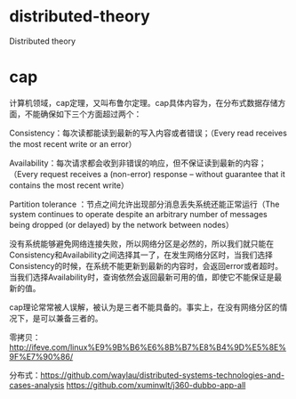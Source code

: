 # distributed-theory
Distributed theory

# cap
计算机领域，cap定理，又叫布鲁尔定理。cap具体内容为，在分布式数据存储方面，不能确保如下三个方面超过两个：

Consistency：每次读都能读到最新的写入内容或者错误；（Every read receives the most recent write or an error）

Availability：每次请求都会收到非错误的响应，但不保证读到最新的内容；（Every request receives a (non-error) response – without guarantee that it contains the most recent write）

Partition tolerance ：节点之间允许出现部分消息丢失系统还能正常运行（The system continues to operate despite an arbitrary number of messages being dropped (or delayed) by the network between nodes）

没有系统能够避免网络连接失败，所以网络分区是必然的，所以我们就只能在Consistency和Availability之间选择其一了，在发生网络分区时，当我们选择Consistency的时候，在系统不能更新到最新的内容时，会返回error或者超时。当我们选择Availability时，查询依然会返回最新可用的值，即使它不能保证是最新的值。

 cap理论常常被人误解，被认为是三者不能具备的。事实上，在没有网络分区的情况下，是可以兼备三者的。




零拷贝：http://ifeve.com/linux%E9%9B%B6%E6%8B%B7%E8%B4%9D%E5%8E%9F%E7%90%86/

分布式：https://github.com/waylau/distributed-systems-technologies-and-cases-analysis
https://github.com/xuminwlt/j360-dubbo-app-all
